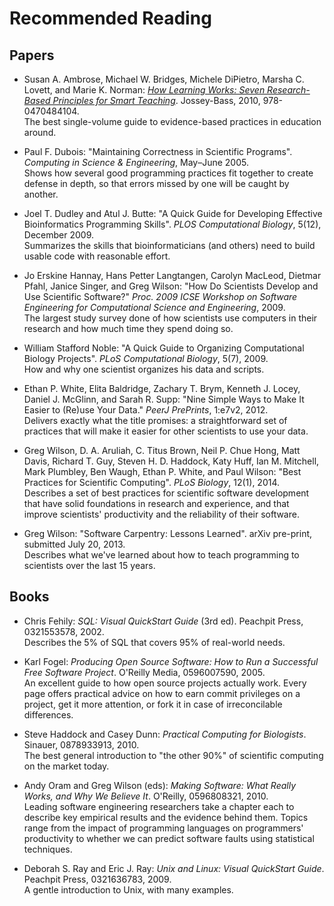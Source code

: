 # Recommended Reading

## Papers

*   Susan A. Ambrose, Michael W. Bridges, Michele DiPietro, Marsha C. Lovett, and Marie K. Norman:
    *[How Learning Works: Seven Research-Based Principles for Smart Teaching](http://www.amazon.com/How-Learning-Works-Research-Based-Principles/dp/0470484101/)*.
    Jossey-Bass,
    2010,
    978-0470484104.
    <br/>
    The best single-volume guide to evidence-based practices in education around.

*   Paul F. Dubois:
    "Maintaining Correctness in Scientific Programs".
    *Computing in Science & Engineering*,
    May–June 2005.
    <br/>
    Shows how several good programming practices fit together
    to create defense in depth,
    so that errors missed by one will be caught by another.

*   Joel T. Dudley and Atul J. Butte:
    "A Quick Guide for Developing Effective Bioinformatics Programming Skills".
    *PLOS Computational Biology*,
    5(12),
    December 2009.
    <br/>
    Summarizes the skills that bioinformaticians (and others) need
    to build usable code with reasonable effort.

*   Jo Erskine Hannay, Hans Petter Langtangen, Carolyn MacLeod, Dietmar Pfahl, Janice Singer, and Greg Wilson:
    "How Do Scientists Develop and Use Scientific Software?"
    *Proc. 2009 ICSE Workshop on Software Engineering for Computational Science and Engineering*,
    2009.
    <br/>
    The largest study survey done of how scientists use computers in their research
    and how much time they spend doing so.

*   William Stafford Noble:
    "A Quick Guide to Organizing Computational Biology Projects".
    *PLoS Computational Biology*,
    5(7),
    2009.
    <br/>
    How and why one scientist organizes his data and scripts.

*   Ethan P. White, Elita Baldridge, Zachary T. Brym, Kenneth J. Locey, Daniel J. McGlinn, and Sarah R. Supp:
    "Nine Simple Ways to Make It Easier to (Re)use Your Data."
    *PeerJ PrePrints*,
    1:e7v2,
    2012.
    <br/>
    Delivers exactly what the title promises:
    a straightforward set of practices that will make it easier for other scientists to use your data.

*   Greg Wilson, D. A. Aruliah, C. Titus Brown, Neil P. Chue Hong, Matt Davis, Richard T. Guy, Steven H. D. Haddock, Katy Huff, Ian M. Mitchell, Mark Plumbley, Ben Waugh, Ethan P. White, and Paul Wilson:
    "Best Practices for Scientific Computing".
    *PLoS Biology*,
    12(1),
    2014.
    <br/>
    Describes a set of best practices for scientific software development
    that have solid foundations in research and experience,
    and that improve scientists' productivity and the reliability of their software.

*   Greg Wilson: "Software Carpentry: Lessons Learned".
    arXiv pre-print,
    submitted July 20, 2013.
    <br/>
    Describes what we've learned about how to teach programming to scientists
    over the last 15 years.

## Books

*   Chris Fehily:
    *SQL: Visual QuickStart Guide* (3rd ed).
    Peachpit Press,
    0321553578,
    2002.
    <br/>
    Describes the 5% of SQL that covers 95% of real-world needs.

*   Karl Fogel:
    *Producing Open Source Software: How to Run a Successful Free Software Project*.
    O'Reilly Media,
    0596007590,
    2005.
    <br/>
    An excellent guide to how open source projects actually work.
    Every page offers practical advice on how to earn commit privileges on a project,
    get it more attention,
    or fork it in case of irreconcilable differences.

*   Steve Haddock and Casey Dunn:
    *Practical Computing for Biologists*.
    Sinauer,
    0878933913,
    2010.
    <br/>
    The best general introduction to "the other 90%" of scientific computing on the market today.

*   Andy Oram and Greg Wilson (eds):
    *Making Software: What Really Works, and Why We Believe It*.
    O'Reilly,
    0596808321,
    2010.
    <br/>
    Leading software engineering researchers take a chapter each
    to describe key empirical results and the evidence behind them.
    Topics range from the impact of programming languages on programmers' productivity
    to whether we can predict software faults using statistical techniques.

*   Deborah S. Ray and Eric J. Ray:
    *Unix and Linux: Visual QuickStart Guide*.
    Peachpit Press,
    0321636783,
    2009.
    <br/>
    A gentle introduction to Unix, with many examples.

